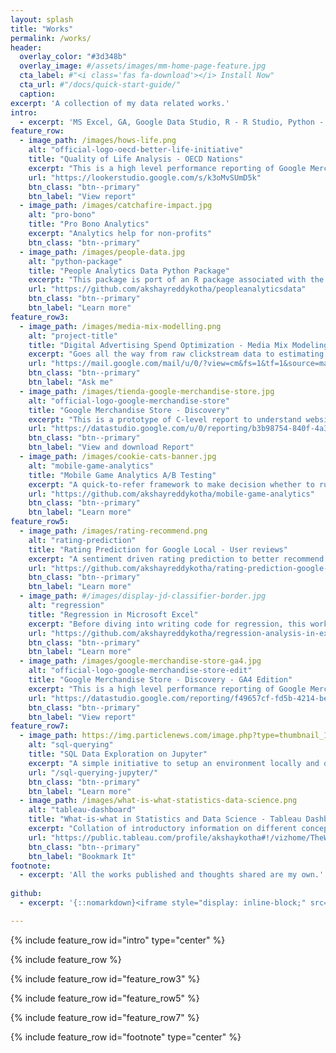 ```yaml
---
layout: splash
title: "Works"
permalink: /works/
header:
  overlay_color: "#3d348b"
  overlay_image: #/assets/images/mm-home-page-feature.jpg
  cta_label: #"<i class='fas fa-download'></i> Install Now"
  cta_url: #"/docs/quick-start-guide/"
  caption:
excerpt: 'A collection of my data related works.'
intro: 
  - excerpt: 'MS Excel, GA, Google Data Studio, R - R Studio, Python - Jupyter, AWS SageMaker, Dataiku, Tableau, SQL'
feature_row:
  - image_path: /images/hows-life.png
    alt: "official-logo-oecd-better-life-initiative"
    title: "Quality of Life Analysis - OECD Nations"
    excerpt: "This is a high level performance reporting of Google Merchandise Store data with GA4 functionality."
    url: "https://lookerstudio.google.com/s/k3oMvSUmD5k"
    btn_class: "btn--primary"
    btn_label: "View report" 
  - image_path: /images/catchafire-impact.jpg
    alt: "pro-bono"
    title: "Pro Bono Analytics"
    excerpt: "Analytics help for non-profits"
    btn_class: "btn--primary"
  - image_path: /images/people-data.jpg
    alt: "python-package"
    title: "People Analytics Data Python Package"
    excerpt: "This package is port of an R package associated with the free online book Handbook of Regression Modeling in People Analytics"
    url: "https://github.com/akshayreddykotha/peopleanalyticsdata"
    btn_class: "btn--primary"
    btn_label: "Learn more" 
feature_row3:
  - image_path: /images/media-mix-modelling.png
    alt: "project-title"
    title: "Digital Advertising Spend Optimization - Media Mix Modeling"
    excerpt: "Goes all the way from raw clickstream data to estimating spend-to-sales effects at a million-dollar scale."
    url: "https://mail.google.com/mail/u/0/?view=cm&fs=1&tf=1&source=mailto&to=akotha@ucsd.edu"
    btn_class: "btn--primary"
    btn_label: "Ask me" 
  - image_path: /images/tienda-google-merchandise-store.jpg
    alt: "official-logo-google-merchandise-store"
    title: "Google Merchandise Store - Discovery"
    excerpt: "This is a prototype of C-level report to understand website performance of a company. Here, it's Google Merchandise Store."
    url: "https://datastudio.google.com/u/0/reporting/b3b98754-840f-4a38-a87e-c6b13229f221/page/qmuIB"
    btn_class: "btn--primary"
    btn_label: "View and download Report"
  - image_path: /images/cookie-cats-banner.jpg
    alt: "mobile-game-analytics"
    title: "Mobile Game Analytics A/B Testing"
    excerpt: "A quick-to-refer framework to make decision whether to run a test."
    url: "https://github.com/akshayreddykotha/mobile-game-analytics"
    btn_class: "btn--primary"
    btn_label: "Learn more"
feature_row5:
  - image_path: /images/rating-recommend.png
    alt: "rating-prediction"
    title: "Rating Prediction for Google Local - User reviews"
    excerpt: "A sentiment driven rating prediction to better recommend places to visit for users."
    url: "https://github.com/akshayreddykotha/rating-prediction-google-local"
    btn_class: "btn--primary"
    btn_label: "Learn more"
  - image_path: #/images/display-jd-classifier-border.jpg
    alt: "regression"
    title: "Regression in Microsoft Excel"
    excerpt: "Before diving into writing code for regression, this work highlights the concepts and assumptions using Excel."
    url: "https://github.com/akshayreddykotha/regression-analysis-in-excel"
    btn_class: "btn--primary"
    btn_label: "Learn more"
  - image_path: /images/google-merchandise-store-ga4.jpg
    alt: "official-logo-google-merchandise-store-edit"
    title: "Google Merchandise Store - Discovery - GA4 Edition"
    excerpt: "This is a high level performance reporting of Google Merchandise Store data with GA4 functionality."
    url: "https://datastudio.google.com/reporting/f49657cf-fd5b-4214-bea4-ae4d31db5459"
    btn_class: "btn--primary"
    btn_label: "View report"
feature_row7:
  - image_path: https://img.particlenews.com/image.php?type=thumbnail_1024x576&url=2xR9wr_0Nt3lCjk00
    alt: "sql-querying"
    title: "SQL Data Exploration on Jupyter"
    excerpt: "A simple initiative to setup an environment locally and query. You also have some basic clauses covered in the blog."
    url: "/sql-querying-jupyter/"
    btn_class: "btn--primary"
    btn_label: "Learn more"
  - image_path: /images/what-is-what-statistics-data-science.png
    alt: "tableau-dashboard"
    title: "What-is-what in Statistics and Data Science - Tableau Dashboard"
    excerpt: "Collation of introductory information on different concepts in statistics and data science."
    url: "https://public.tableau.com/profile/akshaykotha#!/vizhome/TheWhat-is-WhatofStatisticsandDataScience/Dashboard"
    btn_class: "btn--primary"
    btn_label: "Bookmark It"
footnote:
  - excerpt: 'All the works published and thoughts shared are my own.'
    
github:
  - excerpt: '{::nomarkdown}<iframe style="display: inline-block;" src="https://ghbtns.com/github-btn.html?user=mmistakes&repo=minimal-mistakes&type=star&count=true&size=large" frameborder="0" scrolling="0" width="160px" height="30px"></iframe> <iframe style="display: inline-block;" src="https://ghbtns.com/github-btn.html?user=mmistakes&repo=minimal-mistakes&type=fork&count=true&size=large" frameborder="0" scrolling="0" width="158px" height="30px"></iframe>{:/nomarkdown}'

---
```


{% include feature_row id="intro" type="center" %}

{% include feature_row %}

<!-- {% include feature_row id="feature_row2" %}
 -->
{% include feature_row id="feature_row3" %}

<!-- {% include feature_row id="feature_row4" %}
 -->
{% include feature_row id="feature_row5" %}

<!-- {% include feature_row id="feature_row6" %}
 -->
{% include feature_row id="feature_row7" %}

{% include feature_row id="footnote" type="center" %}




